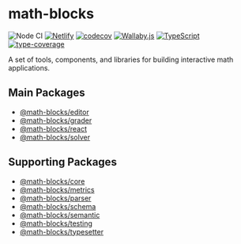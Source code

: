 # math-blocks

![Node CI](https://github.com/math-blocks/math-blocks/workflows/Node%20CI/badge.svg)
[![Netlify](https://img.shields.io/netlify/e7aa7c26-3f02-411d-91c8-96dea22b7e26)](https://app.netlify.com/sites/math-blocks/deploys)
[![codecov](https://codecov.io/gh/math-blocks/math-blocks/branch/master/graph/badge.svg)](https://codecov.io/gh/math-blocks/math-blocks)
[![Wallaby.js](https://img.shields.io/badge/wallaby.js-configured-green.svg)](https://wallabyjs.com)
[![TypeScript](https://camo.githubusercontent.com/d81d2d42b56e290c0d4d74eb425e19242f4f2d3d/68747470733a2f2f696d672e736869656c64732e696f2f6e706d2f74797065732f73637275622d6a732e737667)](http://www.typescriptlang.org/)
[![type-coverage](https://img.shields.io/badge/dynamic/json.svg?label=type-coverage&prefix=%E2%89%A5&suffix=%&query=$.typeCoverage.atLeast&uri=https%3A%2F%2Fraw.githubusercontent.com%2Fmath-blocks%2Fmath-blocks%2Fmaster%2Fpackage.json&1)](https://github.com/plantain-00/type-coverage)

A set of tools, components, and libraries for building interactive math applications.

## Main Packages

- [@math-blocks/editor](packages/editor/README.md)
- [@math-blocks/grader](packages/grader/README.md)
- [@math-blocks/react](packages/react/README.md)
- [@math-blocks/solver](packages/solver/README.md)

## Supporting Packages

- [@math-blocks/core](package/core/README.md)
- [@math-blocks/metrics](packages/metrics/README.md)
- [@math-blocks/parser](packages/parser/README.md)
- [@math-blocks/schema](packages/schema/README.md)
- [@math-blocks/semantic](packages/semantic/README.md)
- [@math-blocks/testing](packages/typesetter/README.md)
- [@math-blocks/typesetter](packages/typesetter/README.md)
